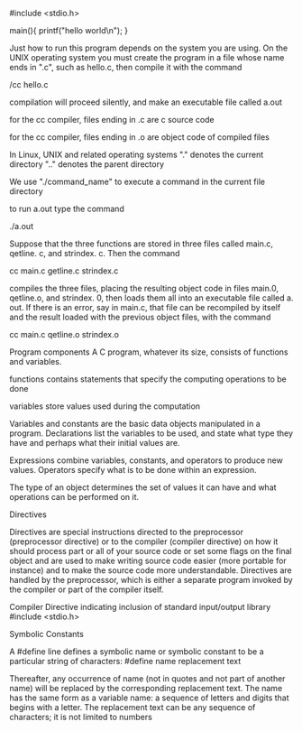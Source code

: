 #include <stdio.h>

main(){
  printf("hello world\n");
}

Just how to run this program depends on the system you are using. On the UNIX operating system you must create the program in a file whose name ends in ".c", such as hello.c, then compile it with the command

/cc hello.c

compilation will proceed silently, and make an executable file
called a.out

for the cc compiler, files ending in .c are
c source code

for the cc compiler, files ending in .o are
object code of compiled files


In Linux, UNIX and related operating systems
"." denotes the current directory
".." denotes the parent directory

We use "./command_name" to execute a command in the current file directory

to run a.out type the command

./a.out


Suppose that the three functions are stored in three files called main.c, qetline. c, and strindex. c. Then the command

cc main.c getline.c strindex.c

compiles the three files, placing the resulting object code in files main.0,
qetline.o, and strindex. 0, then loads them all into an executable file
called a. out. If there is an error, say in main.c, that file can be recompiled
by itself and the result loaded with the previous object files, with the command

cc main.c qetline.o strindex.o



Program components
A C program, whatever its size, consists of functions and variables.

functions contains statements that specify the computing operations to be done

variables store values used during the computation



Variables and constants are the basic data objects manipulated in a program.
Declarations list the variables to be used, and state what type they have and
perhaps what their initial values are.

Expressions combine variables, constants, and operators to produce new values.
Operators specify what is to be done within an expression.

The type of an object determines the set of values it can have and what operations can be performed on it.















Directives

Directives are special instructions directed to the preprocessor (preprocessor directive) or to the compiler (compiler directive) on how it should process part or all of your source code or set some flags on the final object and are used to make writing source code easier (more portable for instance) and to make the source code more understandable. Directives are handled by the preprocessor, which is either a separate program invoked by the compiler or part of the compiler itself.

Compiler Directive indicating inclusion of standard input/output library
 #include <stdio.h>



Symbolic Constants

A #define line defines a symbolic name or symbolic constant to be a particular string of characters:
 #define name replacement text

Thereafter, any occurrence of name (not in quotes and not part of another
name) will be replaced by the corresponding replacement text. The name has
the same form as a variable name: a sequence of letters and digits that begins
with a letter. The replacement text can be any sequence of characters; it is not
limited to numbers
